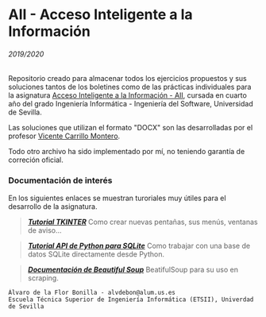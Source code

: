 # AII - Acceso Inteligente a la Información
###### 2019/2020

Repositorio creado para almacenar todos los ejercicios propuestos y sus soluciones tantos de los boletines como de las prácticas individuales para la asignatura <a href="http://www.lsi.us.es/docencia/pagina_asignatura.php?id=119&cur=2019">Acceso Inteligente a la Información - AII</a>, cursada en cuarto año del grado Ingeniería Informática - Ingeniería del Software, Universidad de Sevilla.

Las soluciones que utilizan el formato "DOCX" son las desarrolladas por el profesor <a href="http://www.lsi.us.es/~carrillo/">Vicente Carrillo Montero</a>.

Todo otro archivo ha sido implementado por mí, no teniendo garantía de correción oficial.

### Documentación de interés

En los siguientes enlaces se muestran turoriales muy útiles para el desarrollo de la asignatura.
    
> **_[Tutorial TKINTER](https://www.tutorialspoint.com/python3/python_gui_programming.htm)_** Como crear nuevas pentañas, sus menús, ventanas de aviso...

> **_[Tutorial API de Python para SQLite](https://www.tutorialspoint.com/sqlite/sqlite_python.htm)_** Como trabajar con una base de datos SQLite directamente desde Python.

> **_[Documentación de Beautiful Soup](https://www.crummy.com/software/BeautifulSoup/bs4/doc/)_** BeatifulSoup para su uso en scraping.


    Álvaro de la Flor Bonilla - alvdebon@alum.us.es
    Escuela Técnica Superior de Ingeniería Informática (ETSII), Univerdad de Sevilla
